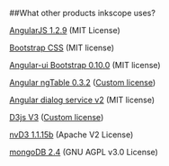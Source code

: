 ##What other products inkscope uses?


[AngularJS 1.2.9](http://angularjs.org/) (MIT License)

[Bootstrap CSS](http://getbootstrap.com/) (MIT license)

[Angular-ui Bootstrap 0.10.0](http://angular-ui.github.io/bootstrap/) (MIT license)

[Angular ngTable 0.3.2](https://github.com/esvit/ng-table) ([Custom license](https://raw.githubusercontent.com/esvit/ng-table/master/LICENSE))

[Angular dialog service v2](https://github.com/m-e-conroy/angular-dialog-service) (MIT license)

[D3js V3](http://d3js.org/) ([Custom license](https://raw.githubusercontent.com/mbostock/d3/master/LICENSE))

[nvD3 1.1.15b](http://nvd3.org/) (Apache V2 License)

[mongoDB 2.4](http://www.mongodb.org/) (GNU AGPL v3.0 License)
